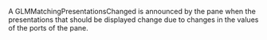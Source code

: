 A GLMMatchingPresentationsChanged is announced by the pane when the presentations that should be displayed change due to changes in the values of the ports of the pane.